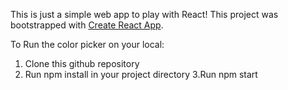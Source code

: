 This is just a simple web app to play with React!
This project was bootstrapped with [Create React App](https://github.com/facebookincubator/create-react-app).

To Run the color picker on your local:
1. Clone this github repository
2. Run npm install in your project directory
3.Run npm start